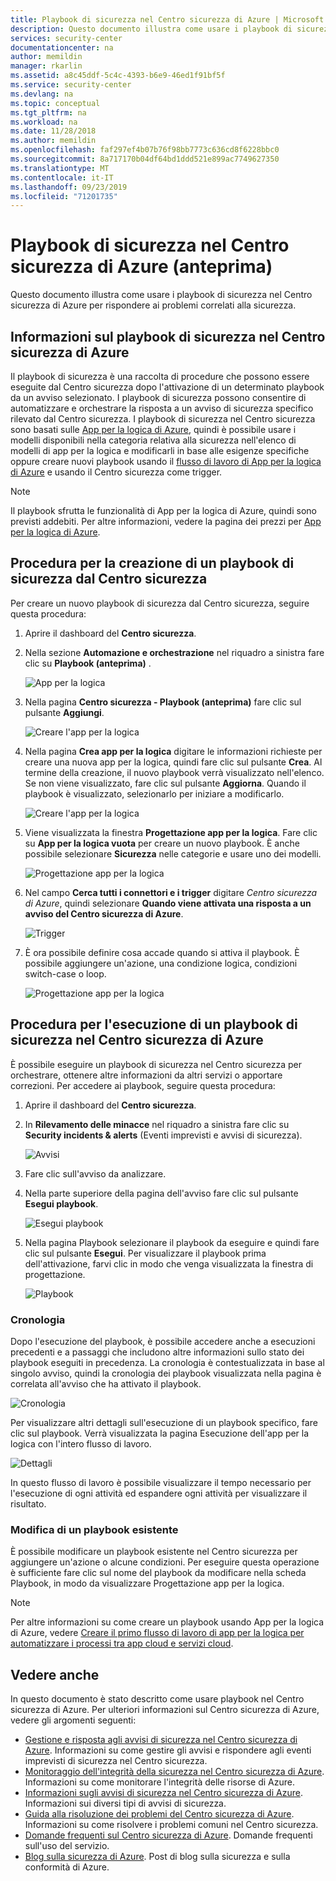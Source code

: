 ```yaml
---
title: Playbook di sicurezza nel Centro sicurezza di Azure | Microsoft Docs
description: Questo documento illustra come usare i playbook di sicurezza nel Centro sicurezza di Azure per automatizzare la risposta agli eventi imprevisti relativi alla sicurezza.
services: security-center
documentationcenter: na
author: memildin
manager: rkarlin
ms.assetid: a8c45ddf-5c4c-4393-b6e9-46ed1f91bf5f
ms.service: security-center
ms.devlang: na
ms.topic: conceptual
ms.tgt_pltfrm: na
ms.workload: na
ms.date: 11/28/2018
ms.author: memildin
ms.openlocfilehash: faf297ef4b07b76f98bb7773c636cd8f6228bbc0
ms.sourcegitcommit: 8a717170b04df64bd1ddd521e899ac7749627350
ms.translationtype: MT
ms.contentlocale: it-IT
ms.lasthandoff: 09/23/2019
ms.locfileid: "71201735"
---
```

# <a name="security-playbook-in-azure-security-center-preview"></a>Playbook di sicurezza nel Centro sicurezza di Azure (anteprima)
Questo documento illustra come usare i playbook di sicurezza nel Centro sicurezza di Azure per rispondere ai problemi correlati alla sicurezza.

## <a name="what-is-security-playbook-in-security-center"></a>Informazioni sul playbook di sicurezza nel Centro sicurezza di Azure
Il playbook di sicurezza è una raccolta di procedure che possono essere eseguite dal Centro sicurezza dopo l'attivazione di un determinato playbook da un avviso selezionato. I playbook di sicurezza possono consentire di automatizzare e orchestrare la risposta a un avviso di sicurezza specifico rilevato dal Centro sicurezza. I playbook di sicurezza nel Centro sicurezza sono basati sulle [App per la logica di Azure](https://docs.microsoft.com/azure/logic-apps/logic-apps-what-are-logic-apps), quindi è possibile usare i modelli disponibili nella categoria relativa alla sicurezza nell'elenco di modelli di app per la logica e modificarli in base alle esigenze specifiche oppure creare nuovi playbook usando il [flusso di lavoro di App per la logica di Azure](https://docs.microsoft.com/azure/logic-apps/logic-apps-create-a-logic-app) e usando il Centro sicurezza come trigger.

> [!NOTE]
> Il playbook sfrutta le funzionalità di App per la logica di Azure, quindi sono previsti addebiti. Per altre informazioni, vedere la pagina dei prezzi per [App per la logica di Azure](https://azure.microsoft.com/pricing/details/logic-apps/).

## <a name="how-to-create-a-security-playbook-from-security-center"></a>Procedura per la creazione di un playbook di sicurezza dal Centro sicurezza
Per creare un nuovo playbook di sicurezza dal Centro sicurezza, seguire questa procedura:

1.  Aprire il dashboard del **Centro sicurezza**.
2.  Nella sezione **Automazione e orchestrazione** nel riquadro a sinistra fare clic su **Playbook (anteprima)** .

    ![App per la logica](./media/security-center-playbooks/security-center-playbooks-fig17.png)

3. Nella pagina **Centro sicurezza - Playbook (anteprima)** fare clic sul pulsante **Aggiungi**.

    ![Creare l'app per la logica](./media/security-center-playbooks/security-center-playbooks-fig2.png)

4. Nella pagina **Crea app per la logica** digitare le informazioni richieste per creare una nuova app per la logica, quindi fare clic sul pulsante **Crea**. Al termine della creazione, il nuovo playbook verrà visualizzato nell'elenco. Se non viene visualizzato, fare clic sul pulsante **Aggiorna**. Quando il playbook è visualizzato, selezionarlo per iniziare a modificarlo.

    ![Creare l'app per la logica](./media/security-center-playbooks/security-center-playbooks-fig3.png)

5. Viene visualizzata la finestra **Progettazione app per la logica**. Fare clic su **App per la logica vuota** per creare un nuovo playbook. È anche possibile selezionare **Sicurezza** nelle categorie e usare uno dei modelli.

    ![Progettazione app per la logica](./media/security-center-playbooks/security-center-playbooks-fig4.png)

6. Nel campo **Cerca tutti i connettori e i trigger** digitare *Centro sicurezza di Azure*, quindi selezionare **Quando viene attivata una risposta a un avviso del Centro sicurezza di Azure**.

    ![Trigger](./media/security-center-playbooks/security-center-playbooks-fig12.png)

7. È ora possibile definire cosa accade quando si attiva il playbook. È possibile aggiungere un'azione, una condizione logica, condizioni switch-case o loop.

    ![Progettazione app per la logica](./media/security-center-playbooks/security-center-playbooks-fig5.png)

## <a name="how-to-run-a-security-playbook-in-security-center"></a>Procedura per l'esecuzione di un playbook di sicurezza nel Centro sicurezza di Azure

È possibile eseguire un playbook di sicurezza nel Centro sicurezza per orchestrare, ottenere altre informazioni da altri servizi o apportare correzioni. Per accedere ai playbook, seguire questa procedura:

1.  Aprire il dashboard del **Centro sicurezza**.
2.  In **Rilevamento delle minacce** nel riquadro a sinistra fare clic su **Security incidents & alerts** (Eventi imprevisti e avvisi di sicurezza).

    ![Avvisi](./media/security-center-playbooks/security-center-playbooks-fig6.png)

3.  Fare clic sull'avviso da analizzare.
4.  Nella parte superiore della pagina dell'avviso fare clic sul pulsante **Esegui playbook**.

    ![Esegui playbook](./media/security-center-playbooks/security-center-playbooks-fig7.png)

5. Nella pagina Playbook selezionare il playbook da eseguire e quindi fare clic sul pulsante **Esegui**. Per visualizzare il playbook prima dell'attivazione, farvi clic in modo che venga visualizzata la finestra di progettazione.

    ![Playbook](./media/security-center-playbooks/security-center-playbooks-fig13.png)

### <a name="history"></a>Cronologia

Dopo l'esecuzione del playbook, è possibile accedere anche a esecuzioni precedenti e a passaggi che includono altre informazioni sullo stato dei playbook eseguiti in precedenza. La cronologia è contestualizzata in base al singolo avviso, quindi la cronologia dei playbook visualizzata nella pagina è correlata all'avviso che ha attivato il playbook.

![Cronologia](./media/security-center-playbooks/security-center-playbooks-fig16.png)

Per visualizzare altri dettagli sull'esecuzione di un playbook specifico, fare clic sul playbook. Verrà visualizzata la pagina Esecuzione dell'app per la logica con l'intero flusso di lavoro.

![Dettagli](./media/security-center-playbooks/security-center-playbooks-fig14.png)

In questo flusso di lavoro è possibile visualizzare il tempo necessario per l'esecuzione di ogni attività ed espandere ogni attività per visualizzare il risultato.

### <a name="changing-an-existing-playbook"></a>Modifica di un playbook esistente

È possibile modificare un playbook esistente nel Centro sicurezza per aggiungere un'azione o alcune condizioni. Per eseguire questa operazione è sufficiente fare clic sul nome del playbook da modificare nella scheda Playbook, in modo da visualizzare Progettazione app per la logica.

> [!NOTE]
> Per altre informazioni su come creare un playbook usando App per la logica di Azure, vedere [Creare il primo flusso di lavoro di app per la logica per automatizzare i processi tra app cloud e servizi cloud](https://docs.microsoft.com/azure/logic-apps/logic-apps-create-a-logic-app).


## <a name="see-also"></a>Vedere anche
In questo documento è stato descritto come usare playbook nel Centro sicurezza di Azure. Per ulteriori informazioni sul Centro sicurezza di Azure, vedere gli argomenti seguenti:

* [Gestione e risposta agli avvisi di sicurezza nel Centro sicurezza di Azure](https://docs.microsoft.com/azure/security-center/security-center-managing-and-responding-alerts). Informazioni su come gestire gli avvisi e rispondere agli eventi imprevisti di sicurezza nel Centro sicurezza.
* [Monitoraggio dell'integrità della sicurezza nel Centro sicurezza di Azure](security-center-monitoring.md). Informazioni su come monitorare l'integrità delle risorse di Azure.
* [Informazioni sugli avvisi di sicurezza nel Centro sicurezza di Azure](https://docs.microsoft.com/azure/security-center/security-center-alerts-type). Informazioni sui diversi tipi di avvisi di sicurezza.
* [Guida alla risoluzione dei problemi del Centro sicurezza di Azure](https://docs.microsoft.com/azure/security-center/security-center-troubleshooting-guide). Informazioni su come risolvere i problemi comuni nel Centro sicurezza.
* [Domande frequenti sul Centro sicurezza di Azure](security-center-faq.md). Domande frequenti sull'uso del servizio.
* [Blog sulla sicurezza di Azure](https://blogs.msdn.com/b/azuresecurity/). Post di blog sulla sicurezza e sulla conformità di Azure.
